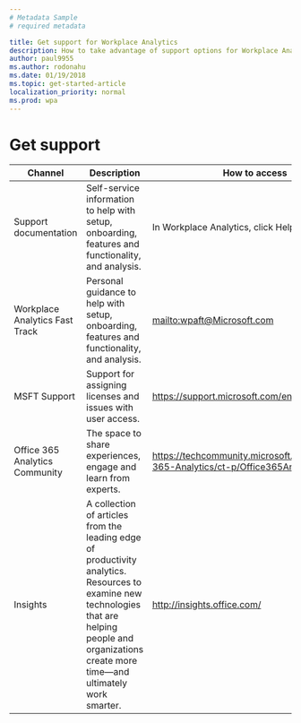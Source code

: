```yaml
---
# Metadata Sample
# required metadata

title: Get support for Workplace Analytics
description: How to take advantage of support options for Workplace Analytics
author: paul9955
ms.author: rodonahu
ms.date: 01/19/2018
ms.topic: get-started-article
localization_priority: normal 
ms.prod: wpa
---
```

# Get support

<!-- Redid table per review comments from Jessalynn

|Channel|What|Why|Email/Website|
|-------|----|---|-------------|
|Support documentation|Onboarding and customer success self-service|<ul><li>Setup / Onboarding</li><li>Tool Functionality</li><li>Analysis</li></ul>|Accessed via Workplace Analytics product|
|Workplace Analytics Fast Track|Onboarding and customer success guidance|<ul><li>Setup / Onboarding</li><li>Tool Functionality</li><li>Analysis</li></ul>|wpaft@Microsoft.com|
|MSFT Support|Support on License Assignment and User Access issues|<ul><li>Ongoing product technical help</li></ul>|https://support.microsoft.com/en-us|
|O365 Community|Space to share experiences, engage and learn from experts|<ul><li>Q&As with experts</li><li>Engage with other users</li><li>Discover helpful content</li></ul>|https://techcommunity.microsoft.com/t5/Office-365-Analytics/ct-p/Office365Analytics|
|Insights|Collection of articles on productivity analytics|<ul><li>Analysis inspiration</li><li>Education on problems and solutions</li></ul>|http://insights.office.com/|
-->

|Channel|Description|How to access|
|-------|-----------|---------------|
|Support documentation|Self-service information to help with setup, onboarding, features and functionality, and analysis.|In Workplace Analytics, click Help.|
|Workplace Analytics Fast Track|Personal guidance to help with setup, onboarding, features and functionality, and analysis.|<mailto:wpaft@Microsoft.com>|
|MSFT Support|Support for assigning licenses and issues with user access.|https://support.microsoft.com/en-us|
|Office 365 Analytics Community| The space to share experiences, engage and learn from experts.|https://techcommunity.microsoft.com/t5/Office-365-Analytics/ct-p/Office365Analytics|
|Insights|A collection of articles from the leading edge of productivity analytics. Resources to examine new technologies that are helping people and organizations create more time—and ultimately work smarter.|http://insights.office.com/|
